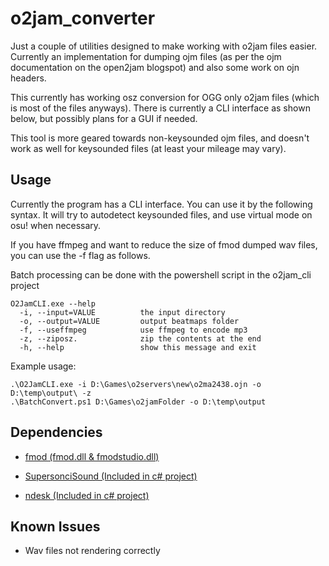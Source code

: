 # o2jam_converter

Just a couple of utilities designed to make working with o2jam files easier. Currently an implementation for dumping ojm files (as per the ojm documentation on the open2jam blogspot) and also some work on ojn headers. 

This currently has working osz conversion for OGG only o2jam files (which is most of the files anyways). There is currently a CLI interface as shown below, but possibly plans for a GUI if needed. 

This tool is more geared towards non-keysounded ojm files, and doesn't work as well for keysounded files (at least your mileage may vary).

## Usage

Currently the program has a CLI interface. You can use it by the following syntax. It will try to autodetect keysounded files, and use virtual mode on osu! when necessary. 

If you have ffmpeg and want to reduce the size of fmod dumped wav files, you can use the -f flag as follows.

Batch processing can be done with the powershell script in the o2jam_cli project

```
O2JamCLI.exe --help
  -i, --input=VALUE          the input directory
  -o, --output=VALUE         output beatmaps folder
  -f, --useffmpeg            use ffmpeg to encode mp3
  -z, --ziposz.              zip the contents at the end
  -h, --help                 show this message and exit
```

Example usage:

```
.\O2JamCLI.exe -i D:\Games\o2servers\new\o2ma2438.ojn -o D:\temp\output\ -z
.\BatchConvert.ps1 D:\Games\o2jamFolder -o D:\temp\output
```

## Dependencies

- [fmod (fmod.dll & fmodstudio.dll)](https://www.fmod.com/)

- [SupersonciSound (Included in c# project)](https://github.com/martindevans/SupersonicSound)

- [ndesk (Included in c# project)](https://www.nuget.org/packages/NDesk.Options/)

## Known Issues

- Wav files not rendering correctly
